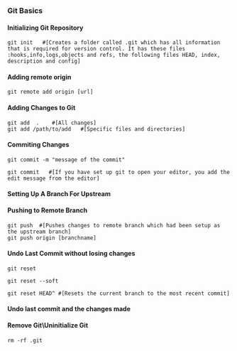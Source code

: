 ### Git Basics
#### Initializing Git Repository
```
git init   #[Creates a folder called .git which has all information that is required for version control. It has these files :hooks,info,logs,objects and refs, the following files HEAD, index, description and config]
```

#### Adding remote origin

```
git remote add origin [url]
```

#### Adding Changes to Git

```
git add  .    #[All changes]
git add /path/to/add   #[Specific files and directories]
```
#### Commiting Changes

```
git commit -m "message of the commit"    

git commit   #[If you have set up git to open your editor, you add the edit message from the editor]
```

#### Setting Up A Branch For Upstream


#### Pushing to Remote Branch
```
git push  #[Pushes changes to remote branch which had been setup as the upstream branch]
git push origin [branchname]

```

####



#### Undo Last Commit without losing changes

```
git reset

git reset --soft 

git reset HEAD^ #[Resets the current branch to the most recent commit]
```

#### Undo last commit and the changes made


#### Remove Git\Uninitialize Git
```
rm -rf .git
```